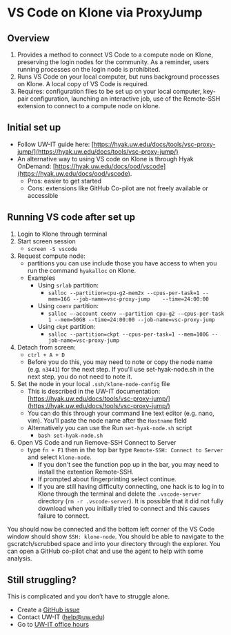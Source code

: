 # VS Code on Klone via ProxyJump

## Overview

1. Provides a method to connect VS Code to a compute node on Klone, preserving the login nodes for the community. As a reminder, users running processes on the login node is prohibited.
2. Runs VS Code on your local computer, but runs background processes on Klone. A local copy of VS Code is required.
3. Requires: configuration files to be set up on your local computer, key-pair configuration, launching an interactive job, use of the Remote-SSH extension to connect to a compute node on klone.

## Initial set up

- Follow UW-IT guide here: [https://hyak.uw.edu/docs/tools/vsc-proxy-jump/](https://hyak.uw.edu/docs/tools/vsc-proxy-jump/)
- An alternative way to using VS code on Klone is through Hyak OnDemand: [https://hyak.uw.edu/docs/ood/vscode](https://hyak.uw.edu/docs/ood/vscode).
	- Pros: easier to get started
 	- Cons: extensions like GitHub Co-pilot are not freely available or accessible 

## Running VS code after set up

1. Login to Klone through terminal
2. Start screen session
	- `screen -S vscode` 
3. Request compute node: 
	- partitions you can use include those you have access to when you run the command `hyakalloc` on Klone.
	- Examples
 		- Using `srlab` partition:
   			- `salloc --partition=cpu-g2-mem2x --cpus-per-task=1 --mem=16G --job-name=vsc-proxy-jump	--time=24:00:00`
        - Using `coenv` partition:
        	- `salloc —-account coenv —-partition cpu-g2 -—cpus-per-task 1 --mem=50GB --time=24:00:00 --job-name=vsc-proxy-jump`
        - Using `ckpt` partition:
        	- `salloc --partition=ckpt --cpus-per-task=1 --mem=100G --job-name=vsc-proxy-jump`
4. Detach from screen:
	- `ctrl + A + D`
	- Before you do this, you may need to note or copy the node name (e.g. `n3441`) for the next step. If you'll use set-hyak-node.sh in the next step, you do not need to note it.
5. Set the node in your local `.ssh/klone-node-config` file
	- This is described in the UW-IT documentation: [https://hyak.uw.edu/docs/tools/vsc-proxy-jump/](https://hyak.uw.edu/docs/tools/vsc-proxy-jump/)
	- You can do this through your command line text editor (e.g. nano, vim). You’ll paste the node name after the `Hostname` field
	- Alternatively you can use the Run `set-hyak-node.sh` script
		- `bash set-hyak-node.sh`
6. Open VS Code and run Remove-SSH Connect to Server
	- type `fn + F1` then in the top bar type `Remote-SSH: Connect to Server` and select `klone-node`.
 		- If you don't see the function pop up in the bar, you may need to install the extention Remote-SSH.
    	- If prompted about fingerprinting select continue.
     	- If you are still having difficulty connecting, one hack is to log in to Klone through the terminal and delete the `.vscode-server` directory (`rm -r .vscode-server`). It is possible that it did not fully download when you initially tried to connect and this causes failure to connect. 

You should now be connected and the bottom left corner of the VS Code window should show `SSH: klone-node`. You should be able to navigate to the gscratch/scrubbed space and into your directory through the explorer. You can open a GitHub co-pilot chat and use the agent to help with some analysis. 

## Still struggling?

This is complicated and you don’t have to struggle alone. 
- Create a [GitHub issue](https://github.com/RobertsLab/resources/issues)
- Contact UW-IT (help@uw.edu)
- Go to [UW-IT office hours](https://calendar.washington.edu/sea_uwit-rc)
